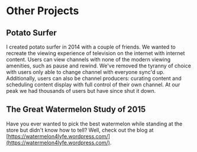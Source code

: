 # Other Projects

## Potato Surfer

I created potato surfer in 2014 with a couple of friends. We wanted to recreate the viewing experience of television on the internet with internet content. Users can view channels with none of the modern viewing amenities, such as pause and rewind. We've removed the tyranny of choice with users only able to change channel with everyone sync'd up. Additionally, users can also be channel producers: curating content and scheduling content display with full control of their own channel. At our peak we had thousands of users but have since shut it down. 

## The Great Watermelon Study of 2015

Have you ever wanted to pick the best watermelon while standing at the store but didn't know how to tell? Well, check out the blog at [https://watermelon4lyfe.wordpress.com/](https://watermelon4lyfe.wordpress.com/).